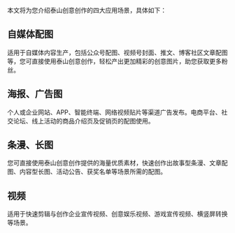 本文将为您介绍泰山创意创作的四大应用场景，具体如下：

## 自媒体配图
适用于自媒体内容生产，包括公众号配图、视频号封面、推文、博客社区文章配图等，您可直接使用泰山创意创作，轻松产出更加精彩的创意图片，助您获取更多粉丝。

## 海报、广告图
个人或企业网站、APP、智能终端、网络视频贴片等渠道广告发布。电商平台、社交论坛、线上活动的商品介绍页及促销页的配图使用。

## 条漫、长图
您可直接使用泰山创意创作提供的海量优质素材，快速创作出故事型条漫、文章配图、内容型长图、活动公告、获奖名单等场景所需的配图。

## 视频
适用于快速剪辑与创作企业宣传视频、创意娱乐视频、游戏宣传视频、横竖屏转换等场景。
